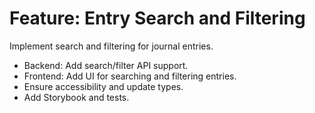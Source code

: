 # Feature: Entry Search and Filtering

Implement search and filtering for journal entries.
- Backend: Add search/filter API support.
- Frontend: Add UI for searching and filtering entries.
- Ensure accessibility and update types.
- Add Storybook and tests.
